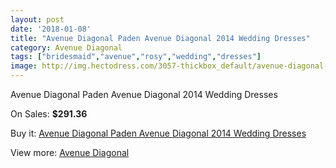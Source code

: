 ```yaml
---
layout: post
date: '2018-01-08'
title: "Avenue Diagonal Paden Avenue Diagonal 2014 Wedding Dresses"
category: Avenue Diagonal
tags: ["bridesmaid","avenue","rosy","wedding","dresses"]
image: http://img.hectodress.com/3057-thickbox_default/avenue-diagonal-paden-avenue-diagonal-2014-wedding-dresses.jpg
---
```

Avenue Diagonal Paden Avenue Diagonal 2014 Wedding Dresses

On Sales: **$291.36**
<a href="https://www.hectodress.com/avenue-diagonal/1659-avenue-diagonal-paden-avenue-diagonal-2014-wedding-dresses.html"><amp-img layout="responsive" width="600" height="600" src="//img.hectodress.com/3057-thickbox_default/avenue-diagonal-paden-avenue-diagonal-2014-wedding-dresses.jpg" alt="Avenue Diagonal Paden Avenue Diagonal 2014 Wedding Dresses 0" /></a>
<a href="https://www.hectodress.com/avenue-diagonal/1659-avenue-diagonal-paden-avenue-diagonal-2014-wedding-dresses.html"><amp-img layout="responsive" width="600" height="600" src="//img.hectodress.com/3059-thickbox_default/avenue-diagonal-paden-avenue-diagonal-2014-wedding-dresses.jpg" alt="Avenue Diagonal Paden Avenue Diagonal 2014 Wedding Dresses 1" /></a>
<a href="https://www.hectodress.com/avenue-diagonal/1659-avenue-diagonal-paden-avenue-diagonal-2014-wedding-dresses.html"><amp-img layout="responsive" width="600" height="600" src="//img.hectodress.com/3058-thickbox_default/avenue-diagonal-paden-avenue-diagonal-2014-wedding-dresses.jpg" alt="Avenue Diagonal Paden Avenue Diagonal 2014 Wedding Dresses 2" /></a>

Buy it: [Avenue Diagonal Paden Avenue Diagonal 2014 Wedding Dresses](https://www.hectodress.com/avenue-diagonal/1659-avenue-diagonal-paden-avenue-diagonal-2014-wedding-dresses.html "Avenue Diagonal Paden Avenue Diagonal 2014 Wedding Dresses")

View more: [Avenue Diagonal](https://www.hectodress.com/23-avenue-diagonal "Avenue Diagonal")